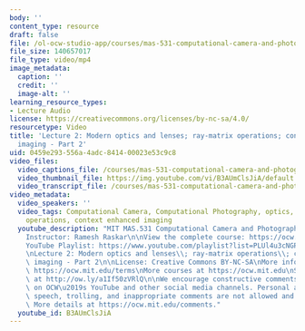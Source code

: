 ```yaml
---
body: ''
content_type: resource
draft: false
file: /ol-ocw-studio-app/courses/mas-531-computational-camera-and-photography-fall-2009/mitmas_531f09_lec02_2_360p_16_9.mp4
file_size: 140657017
file_type: video/mp4
image_metadata:
  caption: ''
  credit: ''
  image-alt: ''
learning_resource_types:
- Lecture Audio
license: https://creativecommons.org/licenses/by-nc-sa/4.0/
resourcetype: Video
title: 'Lecture 2: Modern optics and lenses; ray-matrix operations; context enhanced
  imaging - Part 2'
uid: 0459e293-556a-4adc-8414-00023e53c9c8
video_files:
  video_captions_file: /courses/mas-531-computational-camera-and-photography-fall-2009/1RpBhrMy4dWJU9VOMNzXL7kOVgTbAsD2m_transcript.webvtt
  video_thumbnail_file: https://img.youtube.com/vi/B3AUmClsJiA/default.jpg
  video_transcript_file: /courses/mas-531-computational-camera-and-photography-fall-2009/1RpBhrMy4dWJU9VOMNzXL7kOVgTbAsD2m_transcript.pdf
video_metadata:
  video_speakers: ''
  video_tags: Computational Camera, Computational Photography, optics, lenses; ray-matrix
    operations, context enhanced imaging
  youtube_description: "MIT MAS.531 Computational Camera and Photography, Fall 2009\n\
    Instructor: Ramesh Raskar\n\nView the complete course: https://ocw.mit.edu/courses/mas-531-computational-camera-and-photography-fall-2009/\n\
    YouTube Playlist: https://www.youtube.com/playlist?list=PLUl4u3cNGP61pwA6paIRZ30q1sjLE8b6c\n\
    \nLecture 2: Modern optics and lenses\\; ray-matrix operations\\; context enhanced\
    \ imaging - Part 2\n\nLicense: Creative Commons BY-NC-SA\nMore information at\
    \ https://ocw.mit.edu/terms\nMore courses at https://ocw.mit.edu\nSupport OCW\
    \ at http://ow.ly/a1If50zVRlQ\n\nWe encourage constructive comments and discussion\
    \ on OCW\u2019s YouTube and other social media channels. Personal attacks, hate\
    \ speech, trolling, and inappropriate comments are not allowed and may be removed.\
    \ More details at https://ocw.mit.edu/comments."
  youtube_id: B3AUmClsJiA
---
```

